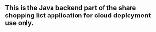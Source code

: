 ## This is the Java backend part of the share shopping list application for cloud deployment use only.
